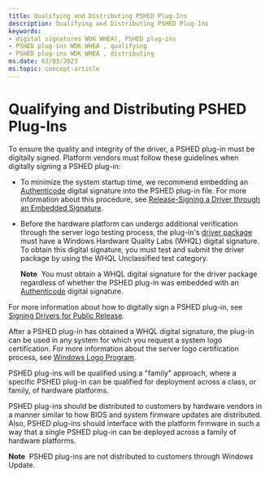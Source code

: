 ```yaml
---
title: Qualifying and Distributing PSHED Plug-Ins
description: Qualifying and Distributing PSHED Plug-Ins
keywords:
- digital signatures WDK WHEA), PSHED plug-ins
- PSHED plug-ins WDK WHEA , qualifying
- PSHED plug-ins WDK WHEA , distributing
ms.date: 03/03/2023
ms.topic: concept-article
---
```


# Qualifying and Distributing PSHED Plug-Ins


To ensure the quality and integrity of the driver, a PSHED plug-in must be digitally signed. Platform vendors must follow these guidelines when digitally signing a PSHED plug-in:

-   To minimize the system startup time, we recommend embedding an [Authenticode](../install/authenticode.md) digital signature into the PSHED plug-in file. For more information about this procedure, see [Release-Signing a Driver through an Embedded Signature](../install/release-signing-a-driver-through-an-embedded-signature.md).

-   Before the hardware platform can undergo additional verification through the server logo testing process, the plug-in's [driver package](../install/driver-packages.md) must have a Windows Hardware Quality Labs (WHQL) digital signature. To obtain this digital signature, you must test and submit the driver package by using the WHQL Unclassified test category.

    **Note**  You must obtain a WHQL digital signature for the driver package regardless of whether the PSHED plug-in was embedded with an [Authenticode](../install/authenticode.md) digital signature.

     

For more information about how to digitally sign a PSHED plug-in, see [Signing Drivers for Public Release](../install/signing-drivers-for-public-release--windows-vista-and-later-.md).

After a PSHED plug-in has obtained a WHQL digital signature, the plug-in can be used in any system for which you request a system logo certification. For more information about the server logo certification process, see [Windows Logo Program](/windows-hardware/test/hlk/).

PSHED plug-ins will be qualified using a "family" approach, where a specific PSHED plug-in can be qualified for deployment across a class, or family, of hardware platforms.

PSHED plug-ins should be distributed to customers by hardware vendors in a manner similar to how BIOS and system firmware updates are distributed. Also, PSHED plug-ins should interface with the platform firmware in such a way that a single PSHED plug-in can be deployed across a family of hardware platforms.

**Note**  PSHED plug-ins are not distributed to customers through Windows Update.

 


